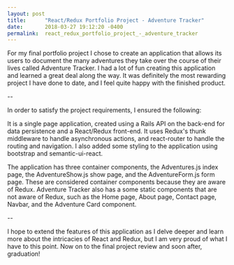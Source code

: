 ```yaml
---
layout: post
title:      "React/Redux Portfolio Project - Adventure Tracker"
date:       2018-03-27 19:12:20 -0400
permalink:  react_redux_portfolio_project_-_adventure_tracker
---
```



For my final portfolio project I chose to create an application that allows its users to document the many adventures they take over the course of their lives called Adventure Tracker. I had a lot of fun creating this application and learned a great deal along the way. It was definitely the most rewarding project I have done to date, and I feel quite happy with the finished product.

--

In order to satisfy the project requirements, I ensured the following:

It is a single page application, created using a Rails API on the back-end for data persistence and a React/Redux front-end. It uses Redux's thunk middleware to handle asynchronous actions, and react-router to handle the routing and navigation. I also added some styling to the application using bootstrap and semantic-ui-react.

The application has three container components, the Adventures.js index page, the AdventureShow.js show page, and the AdventureForm.js form page. These are considered container components because they are aware of Redux. Adventure Tracker also has a some static components that are not aware of Redux, such as the Home page, About page, Contact page, Navbar, and the Adventure Card component. 

--

I hope to extend the features of this application as I delve deeper and learn more about the intricacies of React and Redux, but I am very proud of what I have to this point. Now on to the final project review and soon after, graduation!


